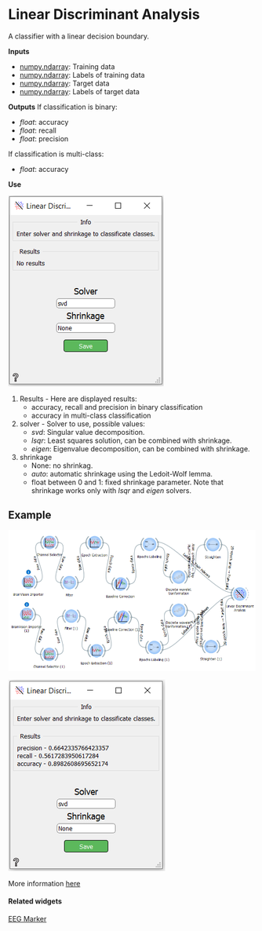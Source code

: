 Linear Discriminant Analysis
============================
A classifier with a linear decision boundary.

**Inputs**
- [numpy.ndarray][1]: Training data
- [numpy.ndarray][1]: Labels of training data
- [numpy.ndarray][1]: Target data
- [numpy.ndarray][1]: Labels of target data

**Outputs**
If classification is binary:
- *float*: accuracy
- *float*: recall
- *float*: precision

If classification is multi-class:
- *float*: accuracy


[1]: https://docs.scipy.org/doc/numpy/reference/generated/numpy.ndarray.html

**Use**

![](images/lda1.png)

1. Results - Here are displayed results: 
    - accuracy, recall and precision in binary classification
    - accuracy in multi-class classification
2. solver - Solver to use, possible values:
    - *svd*: Singular value decomposition.
    - *lsqr*: Least squares solution, can be combined with shrinkage.
    - *eigen*: Eigenvalue decomposition, can be combined with shrinkage.
3. shrinkage
    - None: no shrinkag.
    - *auto*: automatic shrinkage using the Ledoit-Wolf lemma.
    - float between 0 and 1: fixed shrinkage parameter.
    Note that shrinkage works only with *lsqr* and *eigen* solvers.


Example
-------

![](images/exa9work.png)

![](images/exa9plot.png)

More information [here](https://scikit-learn.org/stable/modules/generated/sklearn.discriminant_analysis.LinearDiscriminantAnalysis.html)

#### Related widgets

[EEG Marker](SVC.md)